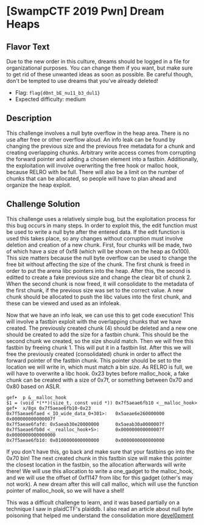 # [SwampCTF 2019 Pwn] Dream Heaps

## Flavor Text

Due to the new order in this culture, dreams should be logged in a file for organizational purposes. You can change them if you want, but make sure to get rid of these unwanted ideas as soon as possible. Be careful though, don't be tempted to use dreams that you've already deleted! 

* Flag: `flag{d0nt_bE_nu11_b3_dul1}`
* Expected difficulty: medium 

## Description

This challenge involves a null byte overflow in the heap area. There is no use after free or other overflow aloud.
An info leak can be found by changing the previous size and the previous free metadata for a chunk and creating overlapping chunks.
Arbitrary write access comes from corrupting the forward pointer and adding a chosen element into a fastbin.
Additionally, the exploitation will involve overwriting the free hook or malloc hook, because RELRO with be full.
There will also be a limit on the number of chunks that can be allocated, so people will have to plan ahead and organize the heap exploit.

## Challenge Solution

This challenge uses a relatively simple bug, but the exploitation process for this bug occurs in many steps. 
In order to exploit this, the edit function must be used to write a null byte after the entered data.
If the edit function is used this takes place, so any changes without corruption must involve deletion and creation of a new chunk.
First, four chunks will be made, two of which have a size of 0xf8 (which will be shown on the heap as 0x100).
This size matters because the null byte overflow can be used to change the free bit without affecting the size of the chunk.
The first chunk is freed in order to put the arena libc pointers into the heap. 
After this, the second is editted to create a fake previous size and change the clear bit of chunk 2.
When the second chunk is now freed, it will consolidate to the metadata of the first chunk, if the previous size was set to the correct value.
A new chunk should be allocated to push the libc values into the first chunk, and these can be viewed and used as an infoleak.

Now that we have an info leak, we can use this to get code execution! This will involve a fastbin exploit with the overlapping chunks that we have created.
The previously created chunk (4) should be deleted and a new one should be created to add the size for a fastbin chunk. This should be the second chunk we created, so the size should match.
Then we will free this fastbin by freeing chunk 1. This will put it in a fastbin list.
After this we will free the previously created (consolidated) chunk in order to affect the forward pointer of the fastbin chunk.
This pointer should be set to the location we will write in, which must match a bin size. 
As RELRO is full, we will have to overwrite a libc hook. 0x23 bytes before malloc_hook, a fake chunk can be created with a size of 0x7f, or something between 0x70 and 0x80 based on ASLR. 

```
gef➤  p &__malloc_hook
$1 = (void *(**)(size_t, const void *)) 0x7f5aeae6fb10 <__malloc_hook>
gef➤  x/8gx 0x7f5aeae6fb10-0x23
0x7f5aeae6faed <_IO_wide_data_0+301>:   0x5aeae6e260000000      0x000000000000007f
0x7f5aeae6fafd: 0x5aeab30e20000000      0x5aeab30a0000007f
0x7f5aeae6fb0d <__realloc_hook+5>:      0x000000000000007f      0x0000000000000000
0x7f5aeae6fb1d: 0x0100000000000000      0x0000000000000000
```

If you don't have this, go back and make sure that your fastbins go into the 0x70 bin!
The next created chunk in this fastbin size will make this pointer the closest location in the fastbin, so the allocation afterwards will write there!
We will use this allocation to write a one_gadget to the malloc_hook, and we will use the offset of 0xf1147 from libc for this gadget (other's may not work).
A new dream after this will call malloc, which will use the function pointer of malloc_hook, so we will have a shell!

This was a difficult challenge to learn, and it was based partially on a technique I saw in plaidCTF's plaiddb. I also read an article about null byte poisoning that helped me understand the consolidation more [devel0pment](https://devel0pment.de/?p=688)
